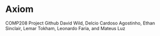 # Axiom

COMP208 Project Github 
David Wild, Delcio Cardoso Agostinho, Ethan Sinclair,  Lemar Tokham, Leonardo Faria, and Mateus Luz
